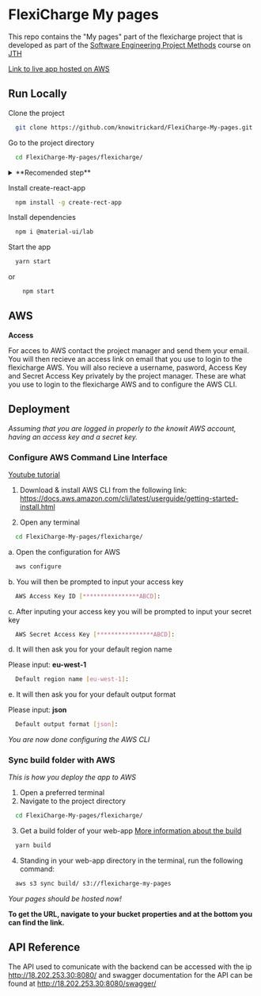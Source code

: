 
# FlexiCharge My pages
This repo contains the "My pages" part of the flexicharge project that is developed as part of the [Software Engineering Project Methods](https://ju.se/en/study-at-ju/courses.html?courseCode=TMJN10&semester=20222&revision=1,000&lang=en&lang=en) course on [JTH](https://ju.se/en/about-us/school-of-engineering.html)

[Link to live app hosted on AWS](http://flexicharge-my-pages.s3-website-eu-west-1.amazonaws.com)
## Run Locally

Clone the project

```bash
  git clone https://github.com/knowitrickard/FlexiCharge-My-pages.git
```

Go to the project directory

```bash
  cd FlexiCharge-My-pages/flexicharge/
```

<details><summary>**Recomended step**</summary>

Uninstall create-react-app

```bash
  npm uninstall -g create-rect-app
```

</details>

Install create-react-app

```bash
  npm install -g create-rect-app
```

Install dependencies

```bash
  npm i @material-ui/lab
```

Start the app

```bash
  yarn start
```
or
```bash
    npm start
```


## AWS
**Access**

For acces to AWS contact the project manager and send them your email. 
You will then recieve an access link on email that you use to login to the flexicharge AWS.
You will also recieve a username, pasword, Access Key and Secret Access Key privately by the project manager.
These are what you use to login to the flexicharge AWS and to configure the AWS CLI.


## Deployment
*Assuming that you are logged in properly to the knowit AWS account, having an access key and a secret key.*

### Configure AWS Command Line Interface ###

[Youtube tutorial](https://youtu.be/BzzCIsjrE7U)

1. Download & install AWS CLI from the following link:
https://docs.aws.amazon.com/cli/latest/userguide/getting-started-install.html

2. Open any terminal
```bash
  cd FlexiCharge-My-pages/flexicharge/
```
a. Open the configuration for AWS
```bash
  aws configure
```
b. You will then be prompted to input your access key
```bash
  AWS Access Key ID [****************ABCD]:
```
c. After inputing your access key you will be prompted to input your secret key
```bash
  AWS Secret Access Key [****************ABCD]:
```
d. It will then ask you for your default region name

Please input: **eu-west-1**

```bash
  Default region name [eu-west-1]:
```
e. It will then ask you for your default output format

Please input: **json**

```bash
  Default output format [json]:
```
*You are now done configuring the AWS CLI*

### Sync build folder with AWS ###
*This is how you deploy the app to AWS*

1. Open a preferred terminal
2. Navigate to the project directory
```bash
  cd FlexiCharge-My-pages/flexicharge/
```
3. Get a build folder of your web-app [More information about the build](https://create-react-app.dev/docs/deployment/)
```bash
  yarn build
```
4. Standing in your web-app directory in the terminal, run the following command:
```bash
  aws s3 sync build/ s3://flexicharge-my-pages
```
*Your pages should be hosted now!*

**To get the URL, navigate to your bucket properties and at the bottom you can find the link.**


## API Reference

The API used to comunicate with the backend can be accessed with the ip http://18.202.253.30:8080/ and swagger documentation for the API can be found at http://18.202.253.30:8080/swagger/

